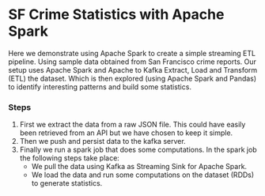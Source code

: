
#  SF Crime Statistics with Apache Spark

Here we demonstrate using Apache Spark to create a simple streaming ETL pipeline. Using sample data obtained from San Francisco crime reports.
Our setup uses Apache Spark and Apache to Kafka Extract, Load and Transform (ETL) the dataset. 
Which is then explored (using Apache Spark and Pandas) to identify interesting patterns and build some statistics.

### Steps

1. First we extract the data from a raw JSON file. This could have easily been retrieved from an API but we have chosen to keep it simple.
2. Then we push and persist data to the kafka server.
3. Finally we run a spark job that does some computations.
    In the spark job the following steps take place:
    * We pull the data using Kafka as Streaming Sink for Apache Spark. 
    * We load the data and run some computations on the dataset (RDDs) to generate statistics.


